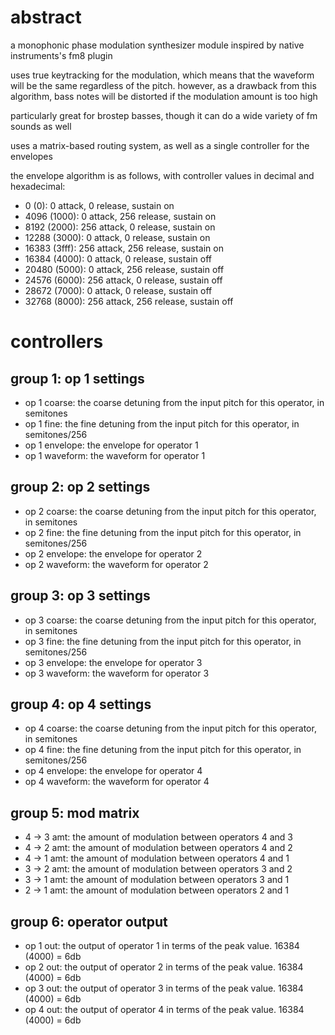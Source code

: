 # abstract

a monophonic phase modulation synthesizer module inspired by native instruments's fm8 plugin

uses true keytracking for the modulation, which means that the waveform will be the same regardless of the pitch. however, as a drawback from this algorithm, bass notes will be distorted if the modulation amount is too high

particularly great for brostep basses, though it can do a wide variety of fm sounds as well

uses a matrix-based routing system, as well as a single controller for the envelopes

the envelope algorithm is as follows, with controller values in decimal and hexadecimal:

- 0 (0): 0 attack, 0 release, sustain on
- 4096 (1000): 0 attack, 256 release, sustain on
- 8192 (2000): 256 attack, 0 release, sustain on
- 12288 (3000): 0 attack, 0 release, sustain on
- 16383 (3fff): 256 attack, 256 release, sustain on
- 16384 (4000): 0 attack, 0 release, sustain off
- 20480 (5000): 0 attack, 256 release, sustain off
- 24576 (6000): 256 attack, 0 release, sustain off
- 28672 (7000): 0 attack, 0 release, sustain off
- 32768 (8000): 256 attack, 256 release, sustain off

# controllers

## group 1: op 1 settings

- op 1 coarse: the coarse detuning from the input pitch for this operator, in semitones
- op 1 fine: the fine detuning from the input pitch for this operator, in semitones/256
- op 1 envelope: the envelope for operator 1
- op 1 waveform: the waveform for operator 1

## group 2: op 2 settings

- op 2 coarse: the coarse detuning from the input pitch for this operator, in semitones
- op 2 fine: the fine detuning from the input pitch for this operator, in semitones/256
- op 2 envelope: the envelope for operator 2
- op 2 waveform: the waveform for operator 2

## group 3: op 3 settings

- op 3 coarse: the coarse detuning from the input pitch for this operator, in semitones
- op 3 fine: the fine detuning from the input pitch for this operator, in semitones/256
- op 3 envelope: the envelope for operator 3
- op 3 waveform: the waveform for operator 3

## group 4: op 4 settings

- op 4 coarse: the coarse detuning from the input pitch for this operator, in semitones
- op 4 fine: the fine detuning from the input pitch for this operator, in semitones/256
- op 4 envelope: the envelope for operator 4
- op 4 waveform: the waveform for operator 4

## group 5: mod matrix

- 4 -> 3 amt: the amount of modulation between operators 4 and 3
- 4 -> 2 amt: the amount of modulation between operators 4 and 2
- 4 -> 1 amt: the amount of modulation between operators 4 and 1
- 3 -> 2 amt: the amount of modulation between operators 3 and 2
- 3 -> 1 amt: the amount of modulation between operators 3 and 1
- 2 -> 1 amt: the amount of modulation between operators 2 and 1

## group 6: operator output

- op 1 out: the output of operator 1 in terms of the peak value. 16384 (4000) = 6db
- op 2 out: the output of operator 2 in terms of the peak value. 16384 (4000) = 6db
- op 3 out: the output of operator 3 in terms of the peak value. 16384 (4000) = 6db
- op 4 out: the output of operator 4 in terms of the peak value. 16384 (4000) = 6db